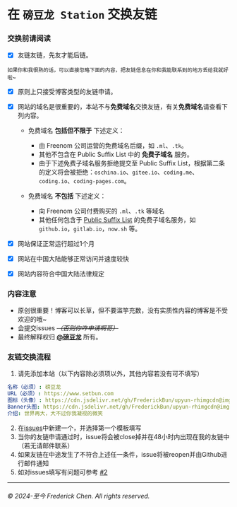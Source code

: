 # 在 `磅豆龙 Station` 交换友链

### 交换前请阅读

- [x] 友链友链，先友才能后链。

<sub>如果你和我很熟的话，可以直接忽略下面的内容，把友链信息在你和我能联系到的地方丢给我就好啦~</sub>

- [x] 原则上只接受博客类型的友链申请。

- [x] 网站的域名是很重要的，本站不与**免费域名**交换友链，有关**免费域名**请查看下列内容。

  - 免费域名 **包括但不限于** 下述定义：
    - 由 Freenom 公司运营的免费域名后缀，如 `.ml`、`.tk`。
    - 其他不包含在 Public Suffix List 中的 **免费子域名** 服务。
    - 由于下述免费子域名服务拒绝提交至 Public Suffix List，根据第二条的定义将会被拒绝：`oschina.io`、`gitee.io`、`coding.me`、`coding.io`、`coding-pages.com`。

  - 免费域名 **不包括** 下述定义：
    - 向 Freenom 公司付费购买的 `.ml`、`.tk` 等域名
    - 其他任何包含于 [Public Suffix List](https://publicsuffix.org/list/) 的免费子域名服务，如 `github.io`，`gitlab.io`，`now.sh` 等。

- [x] 网站保证正常运行超过1个月

- [x] 网站在中国大陆能够正常访问并速度较快

- [x] 网站内容符合中国大陆法律规定

### 内容注意

- 原创很重要！博客可以长草，但不要滥竽充数，没有实质性内容的博客是不受欢迎的哦~
- 会提交issues ~~*（否则你咋申请啊哥）*~~ 
- 最终解释权归 **[@磅豆龙](https://github.com/FrederickBun)** 所有。

### 友链交换流程

1. 请先添加本站（以下内容除必须项以外，其他内容若没有可不填写）

```yaml
名称（必须）: 磅豆龙
URL（必须）: https://www.setbun.com
图标（头像）: https://cdn.jsdelivr.net/gh/FrederickBun/upyun-rhimgcdn@img/upload/202406272229074.png
Banner头图: https://cdn.jsdelivr.net/gh/FrederickBun/upyun-rhimgcdn@img/upload/202407021750335.png
介绍: 世界再大，大不过你我凝视的微笑
```

2. 在[issues](https://github.com/FrederickAsYou/friends/issues)中新建一个，并选择第一个模板填写
3. 当你的友链申请通过时，issue将会被close掉并在48小时内出现在我的友链中（若无请邮件联系）
4. 如果友链在中途发生了不符合上述任一条件，issue将被reopen并由Github进行邮件通知
5. 如对issues填写有问题可参考 [#2](https://github.com/FrederickAsYou/friends/issues/2)

---

###### &copy; 2024-至今 Frederick Chen. All rights reserved.
